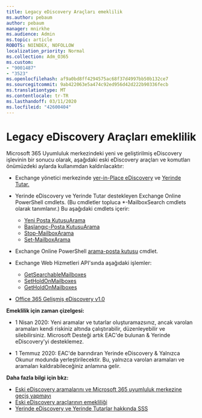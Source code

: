 ```yaml
---
title: Legacy eDiscovery Araçları emeklilik
ms.author: pebaum
author: pebaum
manager: mnirkhe
ms.audience: Admin
ms.topic: article
ROBOTS: NOINDEX, NOFOLLOW
localization_priority: Normal
ms.collection: Adm_O365
ms.custom:
- "9001487"
- "3523"
ms.openlocfilehash: af9a0bd8ff4294575ac68f37d4997bb50b132ce7
ms.sourcegitcommit: 9ab422063e5a474c92ed956d42d222b90336fecb
ms.translationtype: MT
ms.contentlocale: tr-TR
ms.lasthandoff: 03/11/2020
ms.locfileid: "42600404"
---
```

# <a name="retirement-of-legacy-ediscovery-tools"></a>Legacy eDiscovery Araçları emeklilik

Microsoft 365 Uyumluluk merkezindeki yeni ve geliştirilmiş eDiscovery işlevinin bir sonucu olarak, aşağıdaki eski eDiscovery araçları ve komutları önümüzdeki aylarda kullanımdan kaldırılacaktır:

- Exchange yönetici merkezinde [yer-in-Place eDiscovery](https://docs.microsoft.com/exchange/security-and-compliance/in-place-ediscovery/in-place-ediscovery) ve [Yerinde Tutar.](https://docs.microsoft.com/exchange/security-and-compliance/create-or-remove-in-place-holds)

- Yerinde eDiscovery ve Yerinde Tutar destekleyen Exchange Online PowerShell cmdlets. (Bu cmdletler topluca *-MailboxSearch cmdlets olarak tanımlanır.) Bu aşağıdaki cmdlets içerir:

    - [Yeni Posta KutusuArama](https://docs.microsoft.com/powershell/module/exchange/policy-and-compliance-content-search/new-mailboxsearch)
    - [Başlangıç-Posta KutusuArama](https://docs.microsoft.com/powershell/module/exchange/policy-and-compliance-content-search/start-mailboxsearch)
    - [Stop-MailboxArama](https://docs.microsoft.com/powershell/module/exchange/policy-and-compliance-content-search/stop-mailboxsearch)
    - [Set-MailboxArama](https://docs.microsoft.com/powershell/module/exchange/policy-and-compliance-content-search/set-mailboxsearch)

- Exchange Online PowerShell [arama-posta kutusu](https://docs.microsoft.com/powershell/module/exchange/mailboxes/search-mailbox?view=exchange-ps) cmdlet.
- Exchange Web Hizmetleri API'sında aşağıdaki işlemler:
    - [GetSearchableMailboxes](https://docs.microsoft.com/exchange/client-developer/web-service-reference/getsearchablemailboxes-operation)
    - [SetHoldOnMailboxes](https://docs.microsoft.com/exchange/client-developer/web-service-reference/setholdonmailboxes-operation)
    - [GetHoldOnMailboxes](https://docs.microsoft.com/exchange/client-developer/web-service-reference/getholdonmailboxes-operation)

- [Office 365 Gelişmiş eDiscovery v1.0](https://docs.microsoft.com/microsoft-365/compliance/office-365-advanced-ediscovery)

**Emeklilik için zaman çizelgesi:**
- 1 Nisan 2020: Yeni aramalar ve tutarlar oluşturamazsınız, ancak varolan aramaları kendi riskiniz altında çalıştırabilir, düzenleyebilir ve silebilirsiniz. Microsoft Desteği artık EAC'de bulunan & Yerinde eDiscovery'yi desteklemez.

- 1 Temmuz 2020: EAC'de barındıran Yerinde eDiscovery & Yalnızca Okunur modunda yerleştirilecektir. Bu, yalnızca varolan aramaları ve aramaları kaldırabileceğiniz anlamına gelir.

**Daha fazla bilgi için bkz:**

 - [Eski eDiscovery aramalarını ve Microsoft 365 uyumluluk merkezine geçiş yapmayı](https://docs.microsoft.com/microsoft-365/compliance/migrate-legacy-ediscovery-searches-and-holds)
 - [Eski eDiscovery araçlarının emekliliği](https://docs.microsoft.com/microsoft-365/compliance/legacy-ediscovery-retirement)
 - [Yerinde eDiscovery ve Yerinde Tutarlar hakkında SSS](https://docs.microsoft.com/microsoft-365/compliance/legacy-ediscovery-retirement#faqs-about-in-place-ediscovery-and-in-place-holds)



